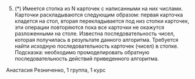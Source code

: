 5. (*) Имеется стопка из N карточек с написанными на них числами. Карточки раскладываются следующим образом: первая карточка кладется на стол, вторая перекладывается под низ стопки карточек, эти операции повторяются пока все карточки не окажутся разложенными на столе. Известна последовательность чисел, которая получилась в результате данного алгоритма. Требуется найти исходную последовательность карточек (чисел) в стопке. Подсказка: необходимо промоделировать обратную последовательность действий приведенного алгоритма.

Анастасия Резниченко, 1 группа, 1 курс
